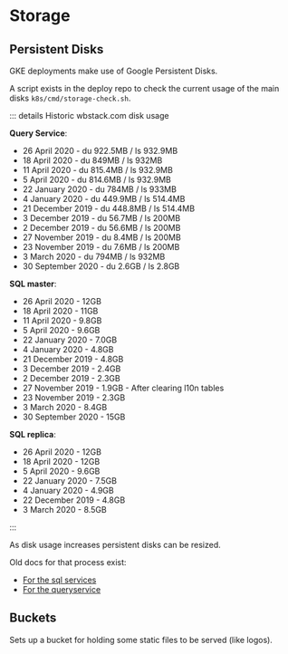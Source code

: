 # Storage

## Persistent Disks

GKE deployments make use of Google Persistent Disks.

A script exists in the deploy repo to check the current usage of the main disks `k8s/cmd/storage-check.sh`.

::: details Historic wbstack.com disk usage

**Query Service**:

- 26 April 2020 - du 922.5MB / ls 932.9MB
- 18 April 2020 - du 849MB / ls 932MB
- 11 April 2020 - du 815.4MB / ls 932.9MB
- 5 April 2020 - du 814.6MB / ls 932.9MB
- 22 January 2020 - du 784MB / ls 933MB
- 4 January 2020 - du 449.9MB / ls 514.4MB
- 21 December 2019 - du 448.8MB / ls 514.4MB
- 3 December 2019 - du 56.7MB / ls 200MB
- 2 December 2019 - du 56.6MB / ls 200MB
- 27 November 2019 - du 8.4MB / ls 200MB
- 23 November 2019 - du 7.6MB / ls 200MB
- 3 March 2020 - du 794MB / ls 932MB
- 30 September 2020 - du 2.6GB / ls 2.8GB

**SQL master**:

- 26 April 2020 - 12GB
- 18 April 2020 - 11GB
- 11 April 2020 - 9.8GB
- 5 April 2020 - 9.6GB
- 22 January 2020 - 7.0GB
- 4 January 2020 - 4.8GB
- 21 December 2019 - 4.8GB
- 3 December 2019 - 2.4GB
- 2 December 2019 - 2.3GB
- 27 November 2019 - 1.9GB - After clearing l10n tables
- 23 November 2019 - 2.3GB
- 3 March 2020 - 8.4GB
- 30 September 2020 - 15GB

**SQL replica**:

- 26 April 2020 - 12GB
- 18 April 2020 - 12GB
- 5 April 2020 - 9.6GB
- 22 January 2020 - 7.5GB
- 4 January 2020 - 4.9GB
- 22 December 2019 - 4.8GB
- 3 March 2020 - 8.5GB

:::

As disk usage increases persistent disks can be resized.

Old docs for that process exist:

- [For the sql services](https://github.com/wbstack/deploy/blob/main/docs/services/sql.md#increasing-allocated-disk-space-replica-example)
- [For the queryservice](https://github.com/wbstack/deploy/blob/main/docs/services/queryservice.md)

## Buckets

Sets up a bucket for holding some static files to be served (like logos).
